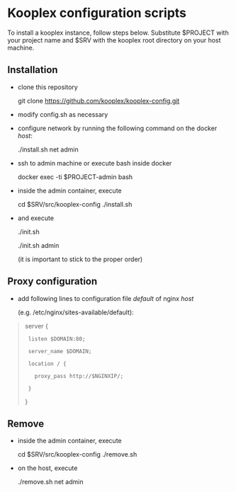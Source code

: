 # Kooplex configuration scripts

To install a kooplex instance, follow steps below. Substitute $PROJECT with your project name and
$SRV with the kooplex root directory on your host machine.

## Installation

* clone this repository

	git clone https://github.com/kooplex/kooplex-config.git

* modify config.sh as necessary
* configure network by running the following command on the docker _host_:

	./install.sh net admin

* ssh to admin machine or execute bash inside docker

	docker exec -ti $PROJECT-admin bash

* inside the admin container, execute

	cd $SRV/src/kooplex-config
	./install.sh
	
* and execute

    ./init.sh
    
    ./init.sh admin
	
    (it is important to stick to the proper order)

## Proxy configuration

* add following lines to configuration file _default_ of nginx _host_ 
 
  (e.g. /etc/nginx/sites-available/default):

>    server {
>    
>      listen $DOMAIN:80;
>      
>      server_name $DOMAIN;
>      
>      location / {
>      
>        proxy_pass http://$NGINXIP/;
>        
>      }
>      
>    }

## Remove

* inside the admin container, execute

	cd $SRV/src/kooplex-config
	./remove.sh

* on the host, execute

	./remove.sh net admin
